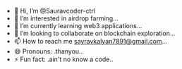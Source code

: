 - 👋 Hi, I’m @Sauravcoder-ctrl
- 👀 I’m interested in airdrop farming...
- 🌱 I’m currently learning web3 applications...
- 💞️ I’m looking to collaborate on blockchain exploration...
- 📫 How to reach me sayravkalyan7891@gmail.com...
- 😄 Pronouns: .thanyou..
- ⚡ Fun fact: .ain't no know a code..

<!---
Sauravcoder-ctrl/Sauravcoder-ctrl is a ✨ special ✨ repository because its `README.md` (this file) appears on your GitHub profile.
You can click the Preview link to take a look at your changes.
--->
